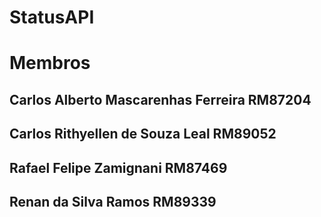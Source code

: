 # StatusAPI
# Membros
## Carlos Alberto Mascarenhas Ferreira RM87204
## Carlos Rithyellen de Souza Leal RM89052
## Rafael Felipe Zamignani RM87469
## Renan da Silva Ramos RM89339
